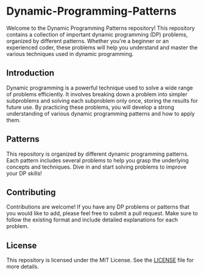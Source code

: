 # Dynamic-Programming-Patterns

Welcome to the Dynamic Programming Patterns repository! This repository contains a collection of important dynamic programming (DP) problems, organized by different patterns. Whether you're a beginner or an experienced coder, these problems will help you understand and master the various techniques used in dynamic programming.

## Introduction

Dynamic programming is a powerful technique used to solve a wide range of problems efficiently. It involves breaking down a problem into simpler subproblems and solving each subproblem only once, storing the results for future use. By practicing these problems, you will develop a strong understanding of various dynamic programming patterns and how to apply them.

## Patterns

This repository is organized by different dynamic programming patterns. Each pattern includes several problems to help you grasp the underlying concepts and techniques. Dive in and start solving problems to improve your DP skills!

## Contributing

Contributions are welcome! If you have any DP problems or patterns that you would like to add, please feel free to submit a pull request. Make sure to follow the existing format and include detailed explanations for each problem.

## License

This repository is licensed under the MIT License. See the [LICENSE](LICENSE) file for more details.
